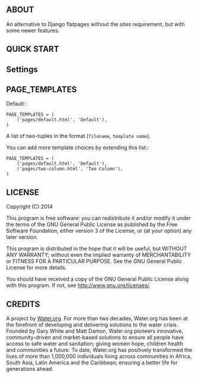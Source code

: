ABOUT
-----
An alternative to Django flatpages without the sites requirement, but with 
some newer features.

QUICK START
-----------

Settings
--------

## PAGE_TEMPLATES

Default::

    PAGE_TEMPLATES = (
        ('pages/default.html', 'Default'),
    )

A list of two-tuples in the format (``filename``, ``template name``). 

You can add more template choices by extending this list::

    PAGE_TEMPLATES = (
        ('pages/default.html', 'Default'),
        ('pages/two-column.html', 'Two Column'),
    )

LICENSE
-------
Copyright (C) 2014

This program is free software: you can redistribute it and/or modify
it under the terms of the GNU General Public License as published by
the Free Software Foundation, either version 3 of the License, or
(at your option) any later version.

This program is distributed in the hope that it will be useful,
but WITHOUT ANY WARRANTY; without even the implied warranty of
MERCHANTABILITY or FITNESS FOR A PARTICULAR PURPOSE.  See the
GNU General Public License for more details.

You should have received a copy of the GNU General Public License
along with this program.  If not, see <http://www.gnu.org/licenses/>.

CREDITS
-------
A project by [Water.org](http://water.org/). For more than two decades,
Water.org has been at the forefront of developing and delivering solutions to
the water crisis. Founded by Gary White and Matt Damon, Water.org pioneers
innovative, community-driven and market-based solutions to ensure all people
have access to safe water and sanitation; giving women hope, children health
and communities a future. To date, Water.org has positively transformed the
lives of more than 1,000,000 individuals living across communities in Africa,
South Asia, Latin America and the Caribbean; ensuring a better life for
generations ahead.

